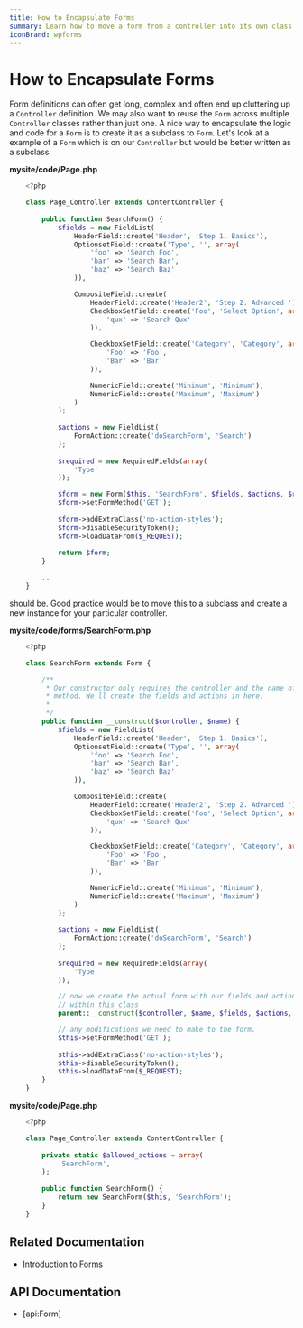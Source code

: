 ```yaml
---
title: How to Encapsulate Forms
summary: Learn how to move a form from a controller into its own class definition.
iconBrand: wpforms
---
```

# How to Encapsulate Forms

Form definitions can often get long, complex and often end up cluttering up a `Controller` definition. We may also want
to reuse the `Form` across multiple `Controller` classes rather than just one. A nice way to encapsulate the logic and 
code for a `Form` is to create it as a subclass to `Form`. Let's look at a example of a `Form` which is on our 
`Controller` but would be better written as a subclass.
	
**mysite/code/Page.php**

```php
	<?php

	class Page_Controller extends ContentController {
		
		public function SearchForm() {
			$fields = new FieldList(
				HeaderField::create('Header', 'Step 1. Basics'),
				OptionsetField::create('Type', '', array(
					'foo' => 'Search Foo',
					'bar' => 'Search Bar',
					'baz' => 'Search Baz'
				)),

				CompositeField::create(
					HeaderField::create('Header2', 'Step 2. Advanced '),
					CheckboxSetField::create('Foo', 'Select Option', array(
						'qux' => 'Search Qux'
					)),

					CheckboxSetField::create('Category', 'Category', array(
						'Foo' => 'Foo',
						'Bar' => 'Bar'
					)),

					NumericField::create('Minimum', 'Minimum'),
					NumericField::create('Maximum', 'Maximum')
				)
			);
			
			$actions = new FieldList(
				FormAction::create('doSearchForm', 'Search')
			);
			
			$required = new RequiredFields(array(
				'Type'
			));

			$form = new Form($this, 'SearchForm', $fields, $actions, $required);
			$form->setFormMethod('GET');
			
			$form->addExtraClass('no-action-styles');
			$form->disableSecurityToken();
			$form->loadDataFrom($_REQUEST);
		
			return $form;
		}

		..
	}

```
should be. Good practice would be to move this to a subclass and create a new instance for your particular controller.

**mysite/code/forms/SearchForm.php**

```php
	<?php

	class SearchForm extends Form {

		/**
		 * Our constructor only requires the controller and the name of the form
		 * method. We'll create the fields and actions in here.
		 *
		 */
		public function __construct($controller, $name) {
			$fields = new FieldList(
				HeaderField::create('Header', 'Step 1. Basics'),
				OptionsetField::create('Type', '', array(
					'foo' => 'Search Foo',
					'bar' => 'Search Bar',
					'baz' => 'Search Baz'
				)),

				CompositeField::create(
					HeaderField::create('Header2', 'Step 2. Advanced '),
					CheckboxSetField::create('Foo', 'Select Option', array(
						'qux' => 'Search Qux'
					)),

					CheckboxSetField::create('Category', 'Category', array(
						'Foo' => 'Foo',
						'Bar' => 'Bar'
					)),

					NumericField::create('Minimum', 'Minimum'),
					NumericField::create('Maximum', 'Maximum')
				)
			);
			
			$actions = new FieldList(
				FormAction::create('doSearchForm', 'Search')
			);
			
			$required = new RequiredFields(array(
				'Type'
			));

			// now we create the actual form with our fields and actions defined
			// within this class
			parent::__construct($controller, $name, $fields, $actions, $required);

			// any modifications we need to make to the form.
			$this->setFormMethod('GET');
		
			$this->addExtraClass('no-action-styles');
			$this->disableSecurityToken();
			$this->loadDataFrom($_REQUEST);
		}
	}

```

**mysite/code/Page.php**

```php
	<?php

	class Page_Controller extends ContentController {
		
		private static $allowed_actions = array(
			'SearchForm',
		);
		
		public function SearchForm() {
			return new SearchForm($this, 'SearchForm');
		}
	}

```

## Related Documentation

* [Introduction to Forms](../introduction)

## API Documentation

* [api:Form]

